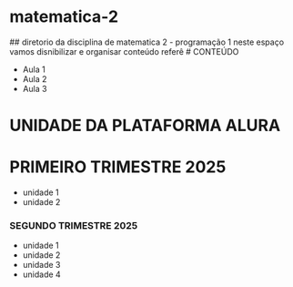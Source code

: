 # matematica-2
</p>
## diretorio da disciplina de matematica 2 - programação 1
neste espaço vamos disnibilizar e organisar conteúdo referê
# CONTEÚDO

* Aula 1
* Aula 2
* Aula 3

# UNIDADE DA PLATAFORMA ALURA
# PRIMEIRO TRIMESTRE 2025
* unidade 1
* unidade 2

### SEGUNDO TRIMESTRE 2025
* unidade 1
* unidade 2
* unidade 3
* unidade 4



